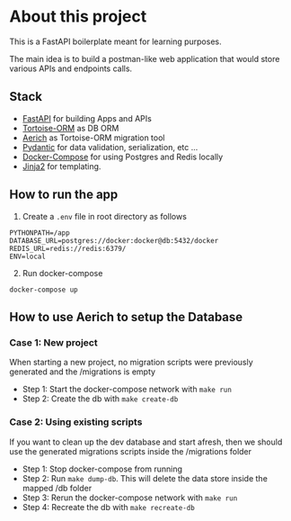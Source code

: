 # About this project

This is a FastAPI boilerplate meant for learning purposes. 

The main idea is to build a postman-like web application that would store various APIs and endpoints calls. 

## Stack
- [FastAPI](https://fastapi.tiangolo.com/) for building Apps and APIs
- [Tortoise-ORM](https://tortoise-orm.readthedocs.io/en/latest/) as DB ORM
- [Aerich](https://github.com/tortoise/aerich) as Tortoise-ORM migration tool
- [Pydantic](https://pydantic-docs.helpmanual.io/) for data validation, serialization, etc ...
- [Docker-Compose](https://docs.docker.com/compose/) for using Postgres and Redis locally
- [Jinja2](https://jinja.palletsprojects.com/en/3.0.x/) for templating.

## How to run the app

1. Create a `.env` file in root directory as follows

```
PYTHONPATH=/app
DATABASE_URL=postgres://docker:docker@db:5432/docker
REDIS_URL=redis://redis:6379/
ENV=local
```

2. Run docker-compose

```docker-compose up```

## How to use Aerich to setup the Database

### Case 1: New project

When starting a new project, no migration scripts were previously generated and the /migrations is empty

- Step 1: Start the docker-compose network with `make run`
- Step 2: Create the db with `make create-db`

### Case 2: Using existing scripts

If you want to clean up the dev database and start afresh, then we should use the generated migrations scripts inside the /migrations folder

- Step 1: Stop docker-compose from running
- Step 2: Run `make dump-db`. This will delete the data store inside the mapped /db folder
- Step 3: Rerun the docker-compose network with `make run`
- Step 4: Recreate the db with `make recreate-db`
